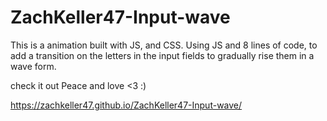 # ZachKeller47-Input-wave

This is a animation built with JS, and CSS. 
Using JS and 8 lines of code, to add a transition on the 
letters in the input fields to gradually rise them in a 
wave form. 

check it out Peace and love <3 :)

https://zachkeller47.github.io/ZachKeller47-Input-wave/
